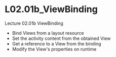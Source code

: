 # L02.01b_ViewBinding
Lecture 02.01b ViewBinding
- Bind Views from a layout resource
- Set the activity content from the obtained View
- Get a reference to a View from the binding
- Modify the View's properties on runtime
